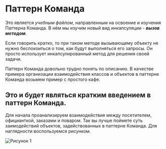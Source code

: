 # Паттерн Команда #
Это является *учебным файлом*, направленным на освоение и изучения Паттерна Команда.
В нём мы изучим новый вид инкапсуляции - ***вызов методом***.

Если говорить кратко, то при таком методе вызывающему объекту не нужно беспокоиться о том, как будут выполняться его запросы. Он просто использует инкапсулированный метод для решения своей задачи.

Паттерн  Команда  довольно  трудно  понять  по  описанию. В качестве примера организации взаимодействия классов  и  объектов  в  паттерне Команда возьмем пример с простого кафе.
## Это и будет являться кратким введением в паттерн Команда.

Для начала проанализируем  взаимодействия  между  посетителем, официанткой,  заказами  и  поваром.  Так  вы  лучше  поймете  суть заимодействий объектов, задействованных в паттерне Команда. 
Для наглядности воспользуемся рисунком.

![Рисунок 1](https://ibb.co/1mpG3nF)


